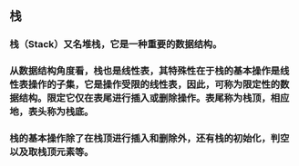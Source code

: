 ## 栈

### 栈（Stack）又名堆栈，它是一种重要的数据结构。

### 从数据结构角度看，栈也是线性表，其特殊性在于栈的基本操作是线性表操作的子集，它是操作受限的线性表，因此，可称为限定性的数据结构。限定它仅在表尾进行插入或删除操作。表尾称为栈顶，相应地，表头称为栈底。
    
### 栈的基本操作除了在栈顶进行插入和删除外，还有栈的初始化，判空以及取栈顶元素等。